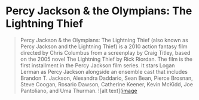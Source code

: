 # Percy Jackson & the Olympians: The Lightning Thief
> Percy Jackson & the Olympians: The Lightning Thief (also known as Percy Jackson and the Lightning Thief) is a 2010 action fantasy film directed by Chris Columbus from a screenplay by Craig Titley, based on the 2005 novel The Lightning Thief by Rick Riordan. The film is the first installment in the Percy Jackson film series. It stars Logan Lerman as Percy Jackson alongside an ensemble cast that includes Brandon T. Jackson, Alexandra Daddario, Sean Bean, Pierce Brosnan, Steve Coogan, Rosario Dawson, Catherine Keener, Kevin McKidd, Joe Pantoliano, and Uma Thurman.
![alt text]([image](https://github.com/Roddoma/app-dev/blob/readme-edits/Percy_Jackson_%26_the_Olympians_The_Lightning_Thief_poster.jpg)
